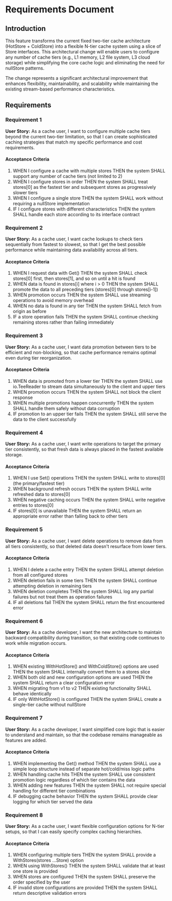 # Requirements Document

## Introduction

This feature transforms the current fixed two-tier cache architecture (HotStore + ColdStore) into a flexible N-tier cache system using a slice of Store interfaces. This architectural change will enable users to configure any number of cache tiers (e.g., L1 memory, L2 file system, L3 cloud storage) while simplifying the core cache logic and eliminating the need for nullStore patterns.

The change represents a significant architectural improvement that enhances flexibility, maintainability, and scalability while maintaining the existing stream-based performance characteristics.

## Requirements

### Requirement 1

**User Story:** As a cache user, I want to configure multiple cache tiers beyond the current two-tier limitation, so that I can create sophisticated caching strategies that match my specific performance and cost requirements.

#### Acceptance Criteria

1. WHEN I configure a cache with multiple stores THEN the system SHALL support any number of cache tiers (not limited to 2)
2. WHEN I configure stores in order THEN the system SHALL treat stores[0] as the fastest tier and subsequent stores as progressively slower tiers
3. WHEN I configure a single store THEN the system SHALL work without requiring a nullStore implementation
4. IF I configure stores with different characteristics THEN the system SHALL handle each store according to its interface contract

### Requirement 2

**User Story:** As a cache user, I want cache lookups to check tiers sequentially from fastest to slowest, so that I get the best possible performance while maintaining data availability across all tiers.

#### Acceptance Criteria

1. WHEN I request data with Get() THEN the system SHALL check stores[0] first, then stores[1], and so on until a hit is found
2. WHEN data is found in stores[i] where i > 0 THEN the system SHALL promote the data to all preceding tiers (stores[0] through stores[i-1])
3. WHEN promotion occurs THEN the system SHALL use streaming operations to avoid memory overhead
4. WHEN no data is found in any tier THEN the system SHALL fetch from origin as before
5. IF a store operation fails THEN the system SHALL continue checking remaining stores rather than failing immediately

### Requirement 3

**User Story:** As a cache user, I want data promotion between tiers to be efficient and non-blocking, so that cache performance remains optimal even during tier reorganization.

#### Acceptance Criteria

1. WHEN data is promoted from a lower tier THEN the system SHALL use io.TeeReader to stream data simultaneously to the client and upper tiers
2. WHEN promotion occurs THEN the system SHALL not block the client response
3. WHEN multiple promotions happen concurrently THEN the system SHALL handle them safely without data corruption
4. IF promotion to an upper tier fails THEN the system SHALL still serve the data to the client successfully

### Requirement 4

**User Story:** As a cache user, I want write operations to target the primary tier consistently, so that fresh data is always placed in the fastest available storage.

#### Acceptance Criteria

1. WHEN I use Set() operations THEN the system SHALL write to stores[0] (the primary/fastest tier)
2. WHEN background refresh occurs THEN the system SHALL write refreshed data to stores[0]
3. WHEN negative caching occurs THEN the system SHALL write negative entries to stores[0]
4. IF stores[0] is unavailable THEN the system SHALL return an appropriate error rather than falling back to other tiers

### Requirement 5

**User Story:** As a cache user, I want delete operations to remove data from all tiers consistently, so that deleted data doesn't resurface from lower tiers.

#### Acceptance Criteria

1. WHEN I delete a cache entry THEN the system SHALL attempt deletion from all configured stores
2. WHEN deletion fails in some tiers THEN the system SHALL continue attempting deletion in remaining tiers
3. WHEN deletion completes THEN the system SHALL log any partial failures but not treat them as operation failures
4. IF all deletions fail THEN the system SHALL return the first encountered error

### Requirement 6

**User Story:** As a cache developer, I want the new architecture to maintain backward compatibility during transition, so that existing code continues to work while migration occurs.

#### Acceptance Criteria

1. WHEN existing WithHotStore() and WithColdStore() options are used THEN the system SHALL internally convert them to a stores slice
2. WHEN both old and new configuration options are used THEN the system SHALL return a clear configuration error
3. WHEN migrating from v1 to v2 THEN existing functionality SHALL behave identically
4. IF only WithHotStore() is configured THEN the system SHALL create a single-tier cache without nullStore

### Requirement 7

**User Story:** As a cache developer, I want simplified core logic that is easier to understand and maintain, so that the codebase remains manageable as features are added.

#### Acceptance Criteria

1. WHEN implementing the Get() method THEN the system SHALL use a simple loop structure instead of separate hot/cold/miss logic paths
2. WHEN handling cache hits THEN the system SHALL use consistent promotion logic regardless of which tier contains the data
3. WHEN adding new features THEN the system SHALL not require special handling for different tier combinations
4. IF debugging cache behavior THEN the system SHALL provide clear logging for which tier served the data

### Requirement 8

**User Story:** As a cache user, I want flexible configuration options for N-tier setups, so that I can easily specify complex caching hierarchies.

#### Acceptance Criteria

1. WHEN configuring multiple tiers THEN the system SHALL provide a WithStores(stores ...Store) option
2. WHEN using WithStores() THEN the system SHALL validate that at least one store is provided
3. WHEN stores are configured THEN the system SHALL preserve the order specified by the user
4. IF invalid store configurations are provided THEN the system SHALL return descriptive validation errors
